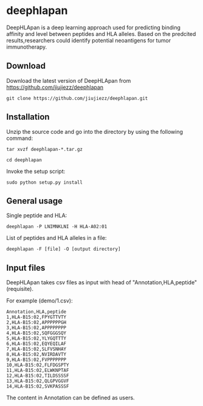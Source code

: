 # deephlapan

DeepHLApan is a deep learning approach used for predicting binding affinity and level between peptides and HLA alleles. Based on the 
predcited results,researchers could identify potential neoantigens for tumor immunotherapy.


## Download

Download the latest version of DeepHLApan from https://github.com/jiujiezz/deephlapan
    
    git clone https://github.com/jiujiezz/deephlapan.git

## Installation

Unzip the source code and go into the directory by using the following command:

    tar xvzf deephlapan-*.tar.gz

    cd deephlapan

Invoke the setup script:

    sudo python setup.py install


## General usage

Single peptide and HLA:

    deephlapan -P LNIMNKLNI -H HLA-A02:01 

List of peptides and HLA alleles in a file:

    deephlapan -F [file] -O [output directory]  

## Input files

DeepHLApan takes csv files as input with head of "Annotation,HLA,peptide" (requisite).

For example (demo/1.csv):
    
    Annotation,HLA,peptide
    1,HLA-B15:02,FPYGTTVTY
    2,HLA-B15:02,APPPPPPGH
    3,HLA-B15:02,APPPPPPPP
    4,HLA-B15:02,SQFGGGSQY
    5,HLA-B15:02,YLYGQTTTY
    6,HLA-B15:02,EQYEQILAF
    7,HLA-B15:02,SLFVSNHAY
    8,HLA-B15:02,NVIRDAVTY
    9,HLA-B15:02,FVPPPPPPP
    10,HLA-B15:02,FLFDGSPTY
    11,HLA-B15:02,ELWKNPTAF
    12,HLA-B15:02,TILDSSSSF
    13,HLA-B15:02,QLGPVGGVF
    14,HLA-B15:02,SVKPASSSF
 
 The content in Annotation can be defined as users.
 
